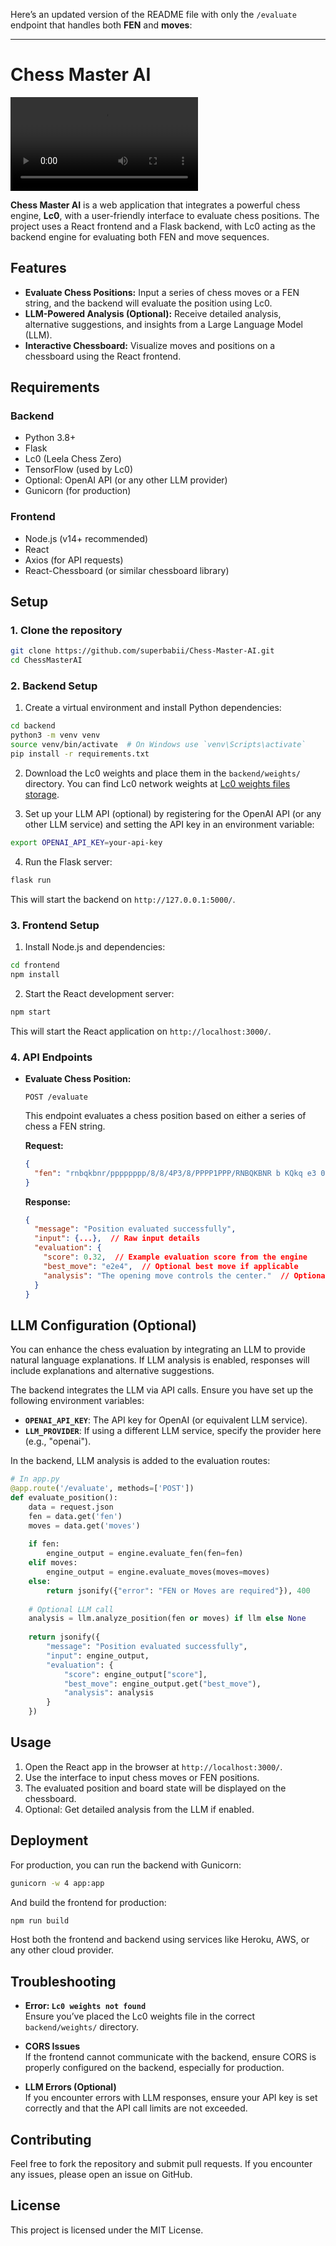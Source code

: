 Here’s an updated version of the README file with only the `/evaluate` endpoint that handles both **FEN** and **moves**:

---

# Chess Master AI

![Simple Prototype](simple-prototype.mp4)

**Chess Master AI** is a web application that integrates a powerful chess engine, **Lc0**, with a user-friendly interface to evaluate chess positions. The project uses a React frontend and a Flask backend, with Lc0 acting as the backend engine for evaluating both FEN and move sequences.

## Features

- **Evaluate Chess Positions:** Input a series of chess moves or a FEN string, and the backend will evaluate the position using Lc0.
- **LLM-Powered Analysis (Optional):** Receive detailed analysis, alternative suggestions, and insights from a Large Language Model (LLM).
- **Interactive Chessboard:** Visualize moves and positions on a chessboard using the React frontend.

## Requirements

### Backend

- Python 3.8+
- Flask
- Lc0 (Leela Chess Zero)
- TensorFlow (used by Lc0)
- Optional: OpenAI API (or any other LLM provider)
- Gunicorn (for production)

### Frontend

- Node.js (v14+ recommended)
- React
- Axios (for API requests)
- React-Chessboard (or similar chessboard library)

## Setup

### 1. Clone the repository

```bash
git clone https://github.com/superbabii/Chess-Master-AI.git
cd ChessMasterAI
```

### 2. Backend Setup

1. Create a virtual environment and install Python dependencies:

```bash
cd backend
python3 -m venv venv
source venv/bin/activate  # On Windows use `venv\Scripts\activate`
pip install -r requirements.txt
```

2. Download the Lc0 weights and place them in the `backend/weights/` directory. You can find Lc0 network weights at [Lc0 weights files storage](https://storage.lczero.org/files).

3. Set up your LLM API (optional) by registering for the OpenAI API (or any other LLM service) and setting the API key in an environment variable:

```bash
export OPENAI_API_KEY=your-api-key
```

4. Run the Flask server:

```bash
flask run
```

This will start the backend on `http://127.0.0.1:5000/`.

### 3. Frontend Setup

1. Install Node.js and dependencies:

```bash
cd frontend
npm install
```

2. Start the React development server:

```bash
npm start
```

This will start the React application on `http://localhost:3000/`.

### 4. API Endpoints

- **Evaluate Chess Position:**

  `POST /evaluate`

  This endpoint evaluates a chess position based on either a series of chess a FEN string. 

  **Request:**

  ```json
  {
    "fen": "rnbqkbnr/pppppppp/8/8/4P3/8/PPPP1PPP/RNBQKBNR b KQkq e3 0 1"   // Optional, for FEN
  }
  ```

  **Response:**

  ```json
  {
    "message": "Position evaluated successfully",
    "input": {...},  // Raw input details
    "evaluation": {
      "score": 0.32,  // Example evaluation score from the engine
      "best_move": "e2e4",  // Optional best move if applicable
      "analysis": "The opening move controls the center."  // Optional LLM analysis if enabled
    }
  }
  ```

## LLM Configuration (Optional)

You can enhance the chess evaluation by integrating an LLM to provide natural language explanations. If LLM analysis is enabled, responses will include explanations and alternative suggestions.

The backend integrates the LLM via API calls. Ensure you have set up the following environment variables:

- **`OPENAI_API_KEY`**: The API key for OpenAI (or equivalent LLM service).
- **`LLM_PROVIDER`**: If using a different LLM service, specify the provider here (e.g., "openai").

In the backend, LLM analysis is added to the evaluation routes:

```python
# In app.py
@app.route('/evaluate', methods=['POST'])
def evaluate_position():
    data = request.json
    fen = data.get('fen')
    moves = data.get('moves')
    
    if fen:
        engine_output = engine.evaluate_fen(fen=fen)
    elif moves:
        engine_output = engine.evaluate_moves(moves=moves)
    else:
        return jsonify({"error": "FEN or Moves are required"}), 400
    
    # Optional LLM call
    analysis = llm.analyze_position(fen or moves) if llm else None
    
    return jsonify({
        "message": "Position evaluated successfully",
        "input": engine_output,
        "evaluation": {
            "score": engine_output["score"],
            "best_move": engine_output.get("best_move"),
            "analysis": analysis
        }
    })
```

## Usage

1. Open the React app in the browser at `http://localhost:3000/`.
2. Use the interface to input chess moves or FEN positions.
3. The evaluated position and board state will be displayed on the chessboard.
4. Optional: Get detailed analysis from the LLM if enabled.

## Deployment

For production, you can run the backend with Gunicorn:

```bash
gunicorn -w 4 app:app
```

And build the frontend for production:

```bash
npm run build
```

Host both the frontend and backend using services like Heroku, AWS, or any other cloud provider.

## Troubleshooting

- **Error: `Lc0 weights not found`**  
  Ensure you’ve placed the Lc0 weights file in the correct `backend/weights/` directory.

- **CORS Issues**  
  If the frontend cannot communicate with the backend, ensure CORS is properly configured on the backend, especially for production.

- **LLM Errors (Optional)**  
  If you encounter errors with LLM responses, ensure your API key is set correctly and that the API call limits are not exceeded.

## Contributing

Feel free to fork the repository and submit pull requests. If you encounter any issues, please open an issue on GitHub.

## License

This project is licensed under the MIT License.
